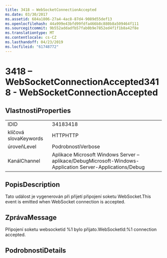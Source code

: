```yaml
---
title: 3418 – WebSocketConnectionAccepted
ms.date: 03/30/2017
ms.assetid: 684a1806-27a4-4ac8-87d4-9089d55def13
ms.openlocfilehash: 44a999e43bfd99fdfa466b8c880b8a509464f111
ms.sourcegitcommit: 9b552addadfb57fab0b9e7852ed4f1f1b8a42f8e
ms.translationtype: MT
ms.contentlocale: cs-CZ
ms.lasthandoff: 04/23/2019
ms.locfileid: "61748772"
---
```

# <a name="3418---websocketconnectionaccepted"></a><span data-ttu-id="bd114-102">3418 – WebSocketConnectionAccepted</span><span class="sxs-lookup"><span data-stu-id="bd114-102">3418 - WebSocketConnectionAccepted</span></span>
## <a name="properties"></a><span data-ttu-id="bd114-103">Vlastnosti</span><span class="sxs-lookup"><span data-stu-id="bd114-103">Properties</span></span>  
  
|||  
|-|-|  
|<span data-ttu-id="bd114-104">ID</span><span class="sxs-lookup"><span data-stu-id="bd114-104">ID</span></span>|<span data-ttu-id="bd114-105">3418</span><span class="sxs-lookup"><span data-stu-id="bd114-105">3418</span></span>|  
|<span data-ttu-id="bd114-106">klíčová slova</span><span class="sxs-lookup"><span data-stu-id="bd114-106">Keywords</span></span>|<span data-ttu-id="bd114-107">HTTP</span><span class="sxs-lookup"><span data-stu-id="bd114-107">HTTP</span></span>|  
|<span data-ttu-id="bd114-108">úroveň</span><span class="sxs-lookup"><span data-stu-id="bd114-108">Level</span></span>|<span data-ttu-id="bd114-109">Podrobnosti</span><span class="sxs-lookup"><span data-stu-id="bd114-109">Verbose</span></span>|  
|<span data-ttu-id="bd114-110">Kanál</span><span class="sxs-lookup"><span data-stu-id="bd114-110">Channel</span></span>|<span data-ttu-id="bd114-111">Aplikace Microsoft Windows Server – aplikace/Debug</span><span class="sxs-lookup"><span data-stu-id="bd114-111">Microsoft-Windows-Application Server-Applications/Debug</span></span>|  
  
## <a name="description"></a><span data-ttu-id="bd114-112">Popis</span><span class="sxs-lookup"><span data-stu-id="bd114-112">Description</span></span>  
 <span data-ttu-id="bd114-113">Tato událost je vygenerován při přijetí připojení soketu WebSocket.</span><span class="sxs-lookup"><span data-stu-id="bd114-113">This event is emitted when WebSocket connection is accepted.</span></span>  
  
## <a name="message"></a><span data-ttu-id="bd114-114">Zpráva</span><span class="sxs-lookup"><span data-stu-id="bd114-114">Message</span></span>  
 <span data-ttu-id="bd114-115">Připojení soketu websocketid %1 bylo přijato.</span><span class="sxs-lookup"><span data-stu-id="bd114-115">WebSocketId:%1 connection accepted.</span></span>  
  
## <a name="details"></a><span data-ttu-id="bd114-116">Podrobnosti</span><span class="sxs-lookup"><span data-stu-id="bd114-116">Details</span></span>
